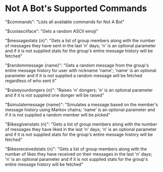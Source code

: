 # Not A Bot's Supported Commands

"$commands": "Lists all available commands for Not A Bot"

"$coolasciiface": "Gets a random ASCII emoji"

"$messagestats {n}": "Gets a list of group members along with the number of messages they have sent in the last 'n' days; 'n' is an optional parameter and if it is not supplied stats for the group's entire message history will be fetched"

"$randommessage {name}": "Gets a random message from the group's entire message history for user with nickname 'name'; 'name' is an optional parameter and if it is not supplied a random message will be fetched regardless of who sent it"

"$raiseyourdongers {n}": "Raises 'n' dongers; 'n' is an optional parameter and if it is not supplied one donger will be raised"

"$simulatemessage {name}": "Simulates a message based on the member's message history using Markov chains; 'name' is an optional parameter and if it is not supplied a random member will be picked"

"$likesgivenstats {n}": "Gets a list of group members along with the number of messages they have liked in the last 'n' days; 'n' is an optional parameter and if it is not supplied stats for the group's entire message history will be fetched"

"$likesreceivedstats {n}": "Gets a list of group members along with the number of likes they have received on their messages in the last 'n' days; 'n' is an optional parameter and if it is not supplied stats for the group's entire message history will be fetched"
